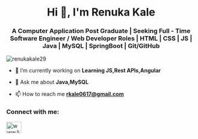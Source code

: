 <h1 align="center">Hi 👋, I'm Renuka Kale</h1>
<h3 align="center">A Computer Application Post Graduate | Seeking Full - Time Software Engineer / Web Developer Roles | HTML | CSS | JS | Java | MySQL | SpringBoot | Git/GitHub</h3>

<p align="left"> <img src="https://komarev.com/ghpvc/?username=renukakale29&label=Profile%20views&color=0e75b6&style=flat" alt="renukakale29" /> </p>

- 🔭 I’m currently working on **Learning JS,Rest APls,Angular**

- 💬 Ask me about **Java,MySQL**

- 📫 How to reach me **rkale0617@gmail.com**

<h3 align="left">Connect with me:</h3>
<p align="left">
<a href="https://linkedin.com/in/www.linkedin.com/in/renukakale2908" target="blank"><img align="center" src="https://raw.githubusercontent.com/rahuldkjain/github-profile-readme-generator/master/src/images/icons/Social/linked-in-alt.svg" alt="www.linkedin.com/in/renukakale2908" height="30" width="40" /></a>
</p>
